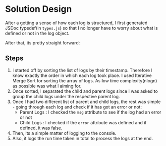 # Solution Design

After a getting a sense of how each log is structured, I first generated JSDoc typedef(in `types.js`) so that I no longer have to worry about what is defined or not in the log object.

After that, its pretty straight forward:

## Steps

1. I started off by sorting the list of logs by their timestamp. Therefore I know exactly the order in which each log took place. I used Iterative Merge Sort for sorting the array of logs. As low time complexity(nlogn) as possible was what I aiming for.
2. Once sorted, I separated the child and parent logs since I was asked to group the child logs under the respective parent log.
3. Once I had two different list of parent and child logs, the rest was simple - going through each log and check if it has got an error or not:
   - Parent Logs : I checked the `msg` attribute to see if the log had an error or not
   - Child Logs : I checked if the `error` attribute was defined and if defined, it was false.
4. Then, its a simple matter of logging to the console.
5. Also, it logs the run time taken in total to process the logs at the end.
